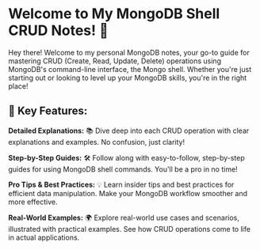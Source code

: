 # Welcome to My MongoDB Shell CRUD Notes! 🌟

Hey there! Welcome to my personal MongoDB notes, your go-to guide for mastering CRUD (Create, Read, Update, Delete) operations using MongoDB's command-line interface, the Mongo shell. Whether you're just starting out or looking to level up your MongoDB skills, you're in the right place!

## 🚀 Key Features:

**Detailed Explanations:** 📚 Dive deep into each CRUD operation with clear explanations and examples. No confusion, just clarity!

**Step-by-Step Guides:** 🛠️ Follow along with easy-to-follow, step-by-step guides for using MongoDB shell commands. You'll be a pro in no time!

**Pro Tips & Best Practices:** 💡 Learn insider tips and best practices for efficient data manipulation. Make your MongoDB workflow smoother and more effective.

**Real-World Examples:** 🌍 Explore real-world use cases and scenarios, illustrated with practical examples. See how CRUD operations come to life in actual applications.
